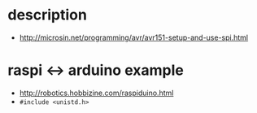 # description
- http://microsin.net/programming/avr/avr151-setup-and-use-spi.html

# raspi <-> arduino example
- http://robotics.hobbizine.com/raspiduino.html
- ```#include <unistd.h>```
